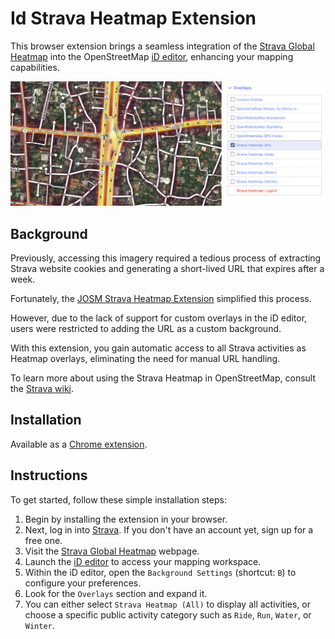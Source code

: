 # Id Strava Heatmap Extension

This browser extension brings a seamless integration of the [Strava Global Heatmap](https://www.strava.com/heatmap) into the OpenStreetMap [iD editor](https://www.openstreetmap.org/edit?editor=id), enhancing your mapping capabilities.

![Strava Heatmap Overlays](./images/screenshot.png)

## Background

Previously, accessing this imagery required a tedious process of extracting Strava website cookies and generating a short-lived URL that expires after a week.

Fortunately, the [JOSM Strava Heatmap Extension](https://github.com/zekefarwell/josm-strava-heatmap) simplified this process.

However, due to the lack of support for custom overlays in the iD editor, users were restricted to adding the URL as a custom background.

With this extension, you gain automatic access to all Strava activities as Heatmap overlays, eliminating the need for manual URL handling.

To learn more about using the Strava Heatmap in OpenStreetMap, consult the [Strava wiki](https://wiki.openstreetmap.org/wiki/Strava).

## Installation

Available as a [Chrome extension](). 

## Instructions

To get started, follow these simple installation steps:

1. Begin by installing the extension in your browser.
2. Next, log in into [Strava](https://www.strava.com/login). If you don't have an account yet, sign up for a free one.
3. Visit the [Strava Global Heatmap](https://www.strava.com/heatmap) webpage. 
4. Launch the [iD editor](https://www.openstreetmap.org/edit?editor=id) to access your mapping workspace.
5. Within the iD editor, open the `Background Settings` (shortcut: `B`) to configure your preferences.
6. Look for the `Overlays` section and expand it.
7. You can either select `Strava Heatmap (All)` to display all activities, or choose a specific public activity category such as `Ride`, `Run`, `Water`, or `Winter`.
